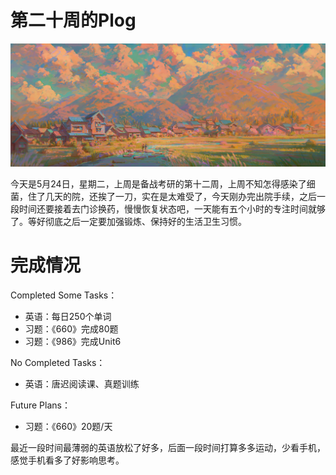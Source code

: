 # 第二十周的Plog

![](Source/20/preface.jpg)

​		今天是5月24日，星期二，上周是备战考研的第十二周，上周不知怎得感染了细菌，住了几天的院，还挨了一刀，实在是太难受了，今天刚办完出院手续，之后一段时间还要接着去门诊换药，慢慢恢复状态吧，一天能有五个小时的专注时间就够了。等好彻底之后一定要加强锻炼、保持好的生活卫生习惯。



# 完成情况

Completed Some Tasks：

- 英语：每日250个单词
- 习题：《660》完成80题
- 习题：《986》完成Unit6

No Completed Tasks：

- 英语：唐迟阅读课、真题训练

Future Plans：

- 习题：《660》20题/天

​		最近一段时间最薄弱的英语放松了好多，后面一段时间打算多多运动，少看手机，感觉手机看多了好影响思考。

​		



